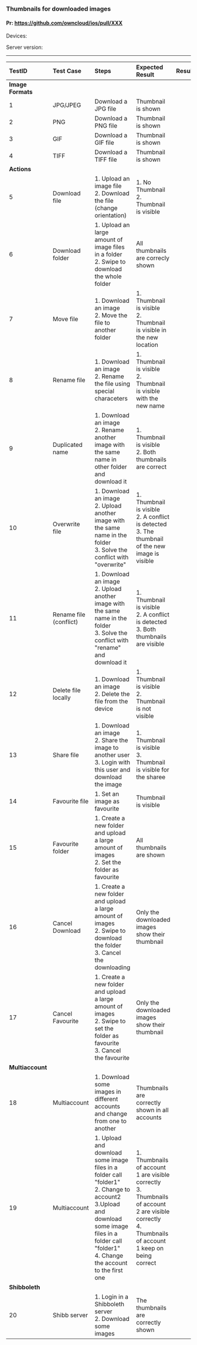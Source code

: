 ###  Thumbnails for downloaded images 

#### Pr: https://github.com/owncloud/ios/pull/XXX 

Devices:

Server version:

---

 
TestID | Test Case | Steps | Expected Result | Result | Related Comment
:------------ | :------------- | :------------- | :-------------- | :----- | :------
**Image Formats**|
1| JPG/JPEG| Download a JPG file | Thumbnail is shown|
2| PNG| Download a PNG file | Thumbnail is shown|
3| GIF| Download a GIF file | Thumbnail is shown|
4| TIFF| Download a TIFF file | Thumbnail is shown|
**Actions**|
5|Download file| 1. Upload an image file<br>2. Download the file (change orientation)|1. No Thumbnail<br>2. Thumbnail is visible
6|Download folder| 1. Upload an large amount of image files in a folder<br>2. Swipe to download the whole folder |All thumbnails are correcly shown
7|Move file| 1. Download an image<br>2. Move the file to another folder|1. Thumbnail is visible<br>2. Thumbnail is visible in the new location
8|Rename file| 1. Download an image<br>2. Rename the file using special characeters|1. Thumbnail is visible<br>2. Thumbnail is visible with the new name
9|Duplicated name| 1. Download an image<br>2. Rename another image with the same name in other folder and download it <br>|1. Thumbnail is visible<br>2. Both thumbnails are correct
10|Overwrite file| 1. Download an image<br>2. Upload another image with the same name in the folder<br>3. Solve the conflict with "overwrite"|1. Thumbnail is visible<br>2. A conflict is detected<br>3. The thumbnail of the new image is visible
11|Rename file (conflict)| 1. Download an image<br>2. Upload another image with the same name in the folder<br>3. Solve the conflict with "rename" and download it|1. Thumbnail is visible<br>2. A conflict is detected<br>3. Both thumbnails are visible
12|Delete file locally| 1. Download an image<br>2. Delete the file from the device|1. Thumbnail is visible<br>2. Thumbnail is not visible
13|Share file|1. Download an image<br>2. Share the image to another user<br>3. Login with this user and download the image|1. Thumbnail is visible<br>3. Thumbnail is visible for the sharee
14|Favourite file|1. Set an image as favourite|Thumbnail is visible
15|Favourite folder|1. Create a new folder and upload a large amount of images<br>2. Set the folder as favourite|All thumbnails are shown
16|Cancel Download|1. Create a new folder and upload a large amount of images<br>2. Swipe to download the folder<br>3. Cancel the downloading|Only the downloaded images show their thumbnail
17|Cancel Favourite|1. Create a new folder and upload a large amount of images<br>2. Swipe to set the folder as favourite<br>3. Cancel the favourite|Only the downloaded images show their thumbnail
**Multiaccount**|
18|Multiaccount| 1. Download some images in different accounts and change from one to another|Thumbnails are correctly shown in all accounts
19|Multiaccount| 1. Upload and download some image files in a folder call "folder1"<br>2. Change to account2<br> 3.Upload and download some image files in a folder call "folder1"  <br>4. Change the account to the first one|1. Thumbnails of account 1 are visible correctly<br>3. Thumbnails of account 2 are visible correctly<br>4. Thumbnails of account 1 keep on being correct
**Shibboleth**|
20|Shibb server|1. Login in a Shibboleth server<br>2. Download some images|The thumbnails are correctly shown

